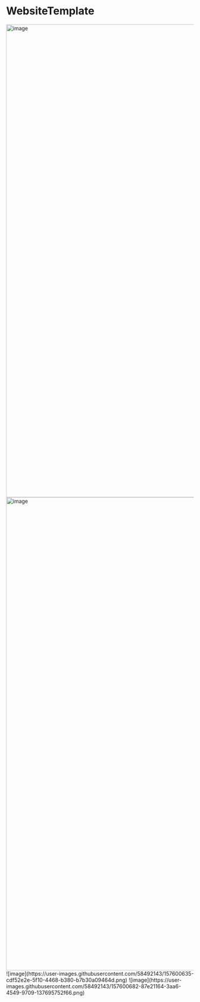 # WebsiteTemplate
<img width="1267" alt="image" src="https://user-images.githubusercontent.com/58492143/157600138-1f4b8eac-2b1d-40e6-a7c1-e22e46d7fe6c.png">
<img width="1268" alt="image" src="https://user-images.githubusercontent.com/58492143/157600177-71a3bf56-443d-4496-a771-4ae68d51bcda.png">
![image](https://user-images.githubusercontent.com/58492143/157600635-cdf52e2e-5f10-4468-b380-b7b30a09464d.png)
![image](https://user-images.githubusercontent.com/58492143/157600682-87e21164-3aa6-4549-9709-137695752f66.png)


